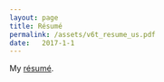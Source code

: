 ```yaml
---
layout: page
title: Résumé
permalink: /assets/v6t_resume_us.pdf
date:   2017-1-1
---
```

My [résumé](/assets/v6t_resume_us.pdf). 
